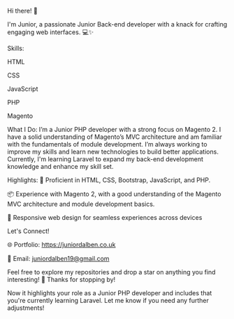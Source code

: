 Hi there! 👋

I'm Junior, a passionate Junior Back-end developer with a knack for crafting engaging web interfaces. 💻✨

Skills:

HTML

CSS

JavaScript

PHP

Magento 

What I Do:
I’m a Junior PHP developer with a strong focus on Magento 2. I have a solid understanding of Magento’s MVC architecture and am familiar with the fundamentals of module development. I’m always working to improve my skills and learn new technologies to build better applications. Currently, I'm learning Laravel to expand my back-end development knowledge and enhance my skill set.

Highlights:
🚀 Proficient in HTML, CSS, Bootstrap, JavaScript, and PHP.

📦 Experience with Magento 2, with a good understanding of the Magento MVC architecture and module development basics.

📱 Responsive web design for seamless experiences across devices

Let's Connect!

🌐 Portfolio: https://juniordalben.co.uk

📧 Email: juniordalben19@gmail.com

Feel free to explore my repositories and drop a star on anything you find interesting! 🌟 Thanks for stopping by!

Now it highlights your role as a Junior PHP developer and includes that you're currently learning Laravel. Let me know if you need any further adjustments!



